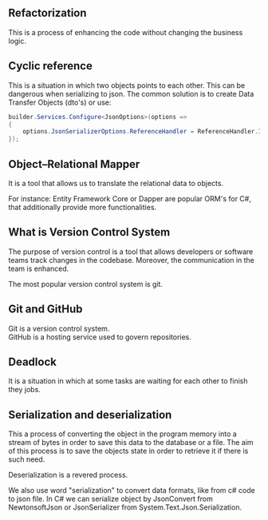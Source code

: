 ﻿## Refactorization 

This is a process of enhancing the code without changing the business logic.

## Cyclic reference

This is a situation in which two objects points to each other. 
This can be dangerous when serializing to json. The common solution is to create Data Transfer Objects (dto's) or use:

```csharp
builder.Services.Configure<JsonOptions>(options =>
{
    options.JsonSerializerOptions.ReferenceHandler = ReferenceHandler.IgnoreCycles;
});
```

## Object–Relational Mapper

It is a tool that allows us to translate the relational data to objects.

For instance: Entity Framework Core or Dapper are popular ORM's for C#, that additionally provide more functionalities.

## What is Version Control System

The purpose of version control is a tool that allows developers or software teams track changes in the codebase.
Moreover, the communication in the team is enhanced.

The most popular version control system is git.

## Git and GitHub

Git is a version control system.  
GitHub is a hosting service used to govern repositories.

## Deadlock

It is a situation in which at some tasks are waiting for each other to finish they jobs.

## Serialization and deserialization

This a process of converting the object in the program memory into a stream of bytes in order to save this data to the database or a file.
The aim of this process is to save the objects state in order to retrieve it if there is such need.

Deserialization is a revered process.

We also use word "serialization" to convert data formats, like from c# code to json file.
In C# we can serialize object by JsonConvert from NewtonsoftJson or JsonSerializer from System.Text.Json.Serialization.



